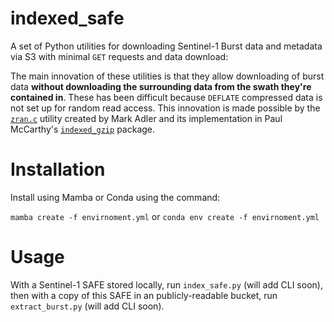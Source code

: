 # indexed_safe
A set of Python utilities for downloading Sentinel-1 Burst data and metadata via S3 with minimal `GET` requests and data
download:

The main innovation of these utilities is that they allow downloading of burst data **without downloading the
surrounding data from the swath they're contained in**. These has been difficult because `DEFLATE` compressed data is
not set up for random read access. This innovation is made possible by the
[`zran.c`](https://github.com/madler/zlib/blob/master/examples/zran.c) utility created by Mark Adler and its
implementation in Paul McCarthy's [`indexed_gzip`](https://github.com/pauldmccarthy/indexed_gzip) package.

# Installation
Install using Mamba or Conda using the command:

`mamba create -f envirnoment.yml`
or
`conda env create -f envirnoment.yml`

# Usage
With a Sentinel-1 SAFE stored locally, run `index_safe.py` (will add CLI soon), then with a copy of this SAFE in an
publicly-readable bucket, run `extract_burst.py` (will add CLI soon).
